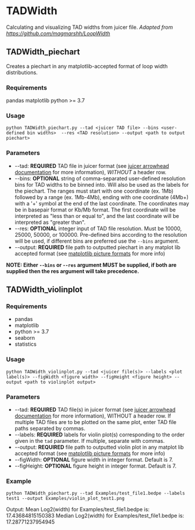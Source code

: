 # TADWidth
Calculating and visualizing TAD widths from juicer file. 
*Adapted from https://github.com/magmarshh/LoopWidth*

## TADWidth_piechart
Creates a piechart in any matplotlib-accepted format of loop width distributions.

### Requirements
pandas
matplotlib
python >= 3.7

### Usage 
```{bash echo=FALSE}
python TADWidth_piechart.py --tad <juicer TAD file> --bins <user-defined bin widths>  --res <TAD resolution> --output <path to output piechart>
```
### Parameters
- --tad: **REQUIRED** TAD file in juicer format (see [juicer arrowhead documentation](https://github.com/aidenlab/juicer/wiki/Arrowhead) for more information), *WITHOUT* a header row. 
-  --bins: **OPTIONAL** string of comma-separated user-defined resolution bins for TAD widths to be binned into. Will also be used as the labels for the piechart. The ranges must start with one coordinate (ex. 1Mb) followed by a range (ex. 1Mb-4Mb), ending with one coordinate (4Mb+) with a '+' symbol at the end of the last coordinate. The coordinates may be in basepair format or Kb/Mb format. The first coordinate will be interpreted as "less than or equal to", and the last coordinate will be interpreted as "greater than". 
-  --res: **OPTIONAL** integer input of TAD file resolution. Must be 10000, 25000, 50000, or 100000. Pre-defined bins according to the resolution will be used, if different bins are preferred use the `--bins` argument. 
-  --output: **REQUIRED** file path to outputted piechart in any matplot lib accepted format (see [matplotlib picture formats](https://matplotlib.org/stable/api/_as_gen/matplotlib.pyplot.savefig.html) for more info)

**NOTE: Either `--bins` or `--res` argument MUST be supplied, if both are supplied then the res argument will take precedence.**



## TADWidth_violinplot

### Requirements
- pandas
- matplotlib
- python >=  3.7 
- seaborn
- statistics


### Usage
```{bash echo=FALSE}
python TADWidth_violinplot.py --tad <juicer file(s)> --labels <plot label(s)> --figWidth <figure width> --figHeight <figure height> --output <path to violinplot output>

```
### Parameters
- --tad: **REQUIRED** TAD file(s) in juicer format (see [juicer arrowhead documentation](https://github.com/aidenlab/juicer/wiki/Arrowhead) for more information), WITHOUT a header row. If multiple TAD files are to be plotted on the same plot, enter TAD file paths separated by commas. 
- --labels: **REQUIRED** labels for violin plot(s) corresponding to the order given in the `tad` parameter. If multiple, separate with commas. 
- --output: **REQUIRED** file path to outputted violin plot in any matplot lib accepted format (see [matplotlib picture formats](https://matplotlib.org/stable/api/_as_gen/matplotlib.pyplot.savefig.html) for more info)
- --figWidth: **OPTIONAL** figure width in integer format. Default is 7. 
- --figHeight: **OPTIONAL** figure height in integer format. Default is 7. 


### Example
```{bash echo=FALSE}
python TADWidth_piechart.py --tad Examples/test_file1.bedpe --labels test1 --output Examples/violin_plot_test1.png
```
Output: 
 Mean Log2(width) for  Examples/test_file1.bedpe is:  17.43684815150383
 Median Log2(width) for  Examples/test_file1.bedpe is:  17.28771237954945

